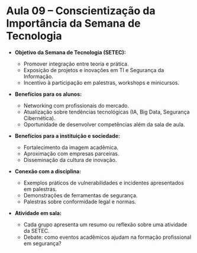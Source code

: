 # Aula 09 – Conscientização da Importância da Semana de Tecnologia

* **Objetivo da Semana de Tecnologia (SETEC):**

  * Promover integração entre teoria e prática.
  * Exposição de projetos e inovações em TI e Segurança da Informação.
  * Incentivo à participação em palestras, workshops e minicursos.
* **Benefícios para os alunos:**

  * Networking com profissionais do mercado.
  * Atualização sobre tendências tecnológicas (IA, Big Data, Segurança Cibernética).
  * Oportunidade de desenvolver competências além da sala de aula.
* **Benefícios para a instituição e sociedade:**

  * Fortalecimento da imagem acadêmica.
  * Aproximação com empresas parceiras.
  * Disseminação da cultura de inovação.
* **Conexão com a disciplina:**

  * Exemplos práticos de vulnerabilidades e incidentes apresentados em palestras.
  * Demonstrações de ferramentas de segurança.
  * Palestras sobre conformidade legal e normas.
* **Atividade em sala:**

  * Cada grupo apresenta um resumo ou reflexão sobre uma atividade da SETEC.
  * Debate: como eventos acadêmicos ajudam na formação profissional em segurança?
